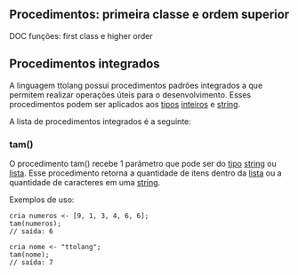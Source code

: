 ## Procedimentos: primeira classe e ordem superior 

DOC funções: first class e higher order


## Procedimentos integrados

A linguagem ttolang possui procedimentos padrões integrados a que permitem realizar  operações úteis para o desenvolvimento. Esses procedimentos podem ser aplicados aos [tipos](tipos.md) [inteiros](inteiros.md) e [string](string.md). 

A lista de procedimentos integrados é a seguinte: 
### tam()
O procedimento tam() recebe 1 parâmetro que pode ser do [tipo](tipos.md) [string](string.md) ou [lista](lista.md). Esse procedimento retorna a quantidade de itens dentro da [lista](lista.md) ou a quantidade de caracteres em uma [string](string.md).

Exemplos de uso:
 ```
cria numeros <- [9, 1, 3, 4, 6, 6];
tam(numeros);
// saída: 6

cria nome <- "ttolang";
tam(nome);
// saída: 7
```